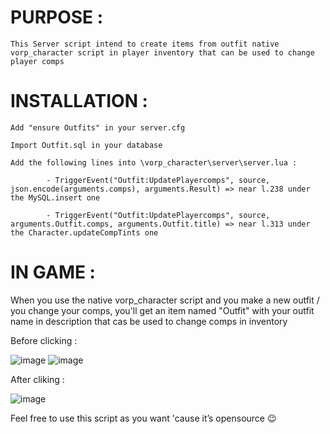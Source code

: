 # PURPOSE :

    This Server script intend to create items from outfit native vorp_character script in player inventory that can be used to change player comps

# INSTALLATION : 

    Add "ensure Outfits" in your server.cfg

    Import Outfit.sql in your database

    Add the following lines into \vorp_character\server\server.lua :

            - TriggerEvent("Outfit:UpdatePlayercomps", source, json.encode(arguments.comps), arguments.Result) => near l.238 under the MySQL.insert one

            - TriggerEvent("Outfit:UpdatePlayercomps", source, arguments.Outfit.comps, arguments.Outfit.title) => near l.313 under the Character.updateCompTints one

# IN GAME : 

When you use the native vorp_character script and you make a new outfit / you change your comps, you'll get an item named "Outfit" with your outfit name in description that cas be used to change comps in inventory

Before clicking : 

![image](https://github.com/Dark-Edge/Vorp_Outfit/assets/6528375/65de3b8a-9f0a-4b24-b391-7687527e5cbe) ![image](https://github.com/Dark-Edge/Vorp_Outfit/assets/6528375/f65e1b92-ea22-4fe7-9e9c-46d8fbd6af3f)

After cliking : 

![image](https://github.com/Dark-Edge/Vorp_Outfit/assets/6528375/7034ef57-8a29-4335-a934-5857d8ea6c9c)

Feel free to use this script as you want 'cause it’s opensource :wink:
